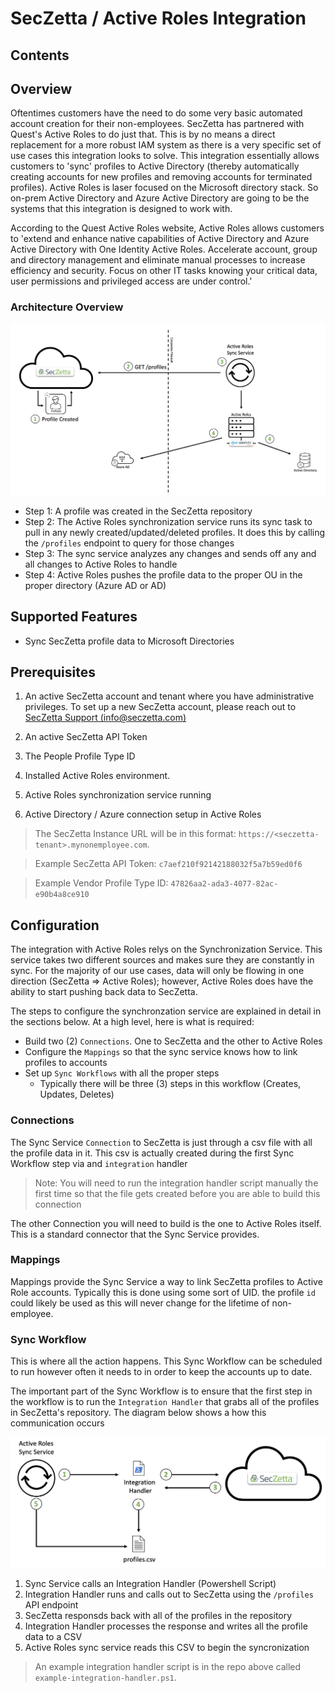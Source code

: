 # SecZetta / Active Roles Integration

## Contents

## Overview

Oftentimes customers have the need to do some very basic automated account creation for their non-employees. SecZetta has partnered with Quest's Active Roles to do just that. This is by no means a direct replacement for a more robust IAM system as there is a very specific set of use cases this integration looks to solve. This integration essentially allows customers to 'sync' profiles to Active Directory (thereby automatically creating accounts for new profiles and removing accounts for terminated profiles). Active Roles is laser focused on the Microsoft directory stack. So on-prem Active Directory and Azure Active Directory are going to be the systems that this integration is designed to work with.

According to the Quest Active Roles website, Active Roles allows customers to 'extend and enhance native capabilities of Active Directory and Azure Active Directory with One Identity Active Roles. Accelerate account, group and directory management and eliminate manual processes to increase efficiency and security. Focus on other IT tasks knowing your critical data, user permissions and privileged access are under control.'

### Architecture Overview

![Architecture Overview](img/active-roles-integration-overview.png)

- Step 1: A profile was created in the SecZetta repository
- Step 2: The Active Roles synchronization service runs its sync task to pull in any newly created/updated/deleted profiles. It does this by calling the `/profiles` endpoint to query for those changes
- Step 3: The sync service analyzes any changes and sends off any and all changes to Active Roles to handle
- Step 4: Active Roles pushes the profile data to the proper OU in the proper directory (Azure AD or AD)

## Supported Features

- Sync SecZetta profile data to Microsoft Directories

## Prerequisites

1. An active SecZetta account and tenant where you have administrative privileges. To set up a new SecZetta account, please reach out to [SecZetta Support (info@seczetta.com)](mailto:info@seczetta.com)

2. An active SecZetta API Token

3. The People Profile Type ID

4. Installed Active Roles environment.

5. Active Roles synchronization service running

6. Active Directory / Azure connection setup in Active Roles

> The SecZetta Instance URL will be in this format: `https://<seczetta-tenant>.mynonemployee.com`.

> Example SecZetta API Token: `c7aef210f92142188032f5a7b59ed0f6`

> Example Vendor Profile Type ID: `47826aa2-ada3-4077-82ac-e90b4a8ce910`

## Configuration

The integration with Active Roles relys on the Synchronization Service. This service takes two different sources and makes sure they are constantly in sync. For the majority of our use cases, data will only be flowing in one direction (SecZetta => Active Roles); however, Active Roles does have the ability to start pushing back data to SecZetta.

The steps to configure the synchronzation service are explained in detail in the sections below. At a high level, here is what is required:

- Build two (2) `Connections`. One to SecZetta and the other to Active Roles
- Configure the `Mappings` so that the sync service knows how to link profiles to accounts
- Set up `Sync Workflows` with all the proper steps
  - Typically there will be three (3) steps in this workflow (Creates, Updates, Deletes)

### Connections

The Sync Service `Connection` to SecZetta is just through a csv file with all the profile data in it. This csv is actually created during the first Sync Workflow step via and `integration` handler

> Note: You will need to run the integration handler script manually the first time so that the file gets created before you are able to build this connection

The other Connection you will need to build is the one to Active Roles itself. This is a standard connector that the Sync Service provides.

### Mappings

Mappings provide the Sync Service a way to link SecZetta profiles to Active Role accounts. Typically this is done using some sort of UID. the profile `id` could likely be used as this will never change for the lifetime of non-employee.

### Sync Workflow 

This is where all the action happens. This Sync Workflow can be scheduled to run however often it needs to in order to keep the accounts up to date.

The important part of the Sync Workflow is to ensure that the first step in the workflow is to run the `Integration Handler` that grabs all of the profiles in SecZetta's repository. The diagram below shows a how this communication occurs

![Connection Overview](img/active-roles-seczetta-connection.png)

1. Sync Service calls an Integration Handler (Powershell Script)
2. Integration Handler runs and calls out to SecZetta using the `/profiles` API endpoint
3. SecZetta responsds back with all of the profiles in the repository
4. Integration Handler processes the response and writes all the profile data to a CSV
5. Active Roles sync service reads this CSV to begin the syncronization

> An example integration handler script is in the repo above called `example-integration-handler.ps1`. 